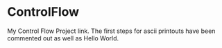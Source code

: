 # ControlFlow

My Control Flow Project link. The first steps for ascii printouts have been commented out as well as Hello World.
